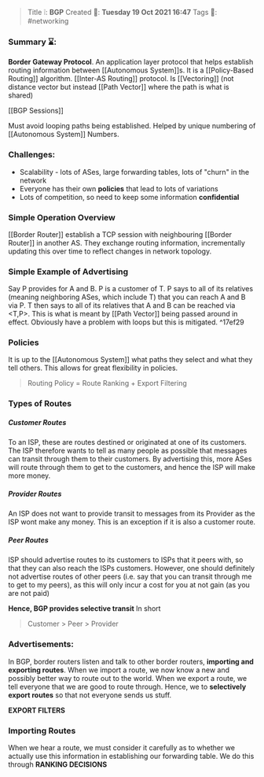 > Title ❕: **BGP**
> Created 📅: **Tuesday 19 Oct 2021 16:47**
  Tags 📎: #networking 

### Summary ⌛:
**Border Gateway Protocol**. An application layer protocol that helps establish routing information between [[Autonomous System]]s.
It is a [[Policy-Based Routing]] algorithm. [[Inter-AS Routing]] protocol. Is [[Vectoring]] (not distance vector but instead [[Path Vector]] where the path is what is shared)

[[BGP Sessions]]

Must avoid looping paths being established. Helped by unique numbering of [[Autonomous System]] Numbers.

### Challenges:
- Scalability - lots of ASes, large forwarding tables, lots of "churn" in the network
- Everyone has their own **policies** that lead to lots of variations
- Lots of competition, so need to keep some information **confidential**

### Simple Operation Overview
[[Border Router]] establish a TCP session with neighbouring [[Border Router]] in another AS. They exchange routing information, incrementally updating this over time to reflect changes in network topology.

### Simple Example of Advertising
Say P provides for A and B. P is a customer of T. P says to all of its relatives (meaning neighboring ASes, which include T) that you can reach A and B via P.  T then says to all of its relatives that A and B can be reached via <T,P>. This is what is meant by [[Path Vector]] being passed around in effect. Obviously have a problem with loops but this is mitigated. ^17ef29

### Policies
It is up to the [[Autonomous System]] what paths they select and what they tell others. This allows for great flexibility in policies. 
> Routing Policy = Route Ranking + Export Filtering

### Types of Routes
##### Customer Routes
To an ISP, these are routes destined or originated at one of its customers. The ISP therefore wants to tell as many people as possible that messages can transit through them to their customers. By advertising this, more ASes will route through them to get to the customers, and hence the ISP will make more money.

##### Provider Routes
An ISP does not want to provide transit to messages from its Provider as the ISP wont make any money. This is an exception if it is also a customer route. 

##### Peer Routes
ISP should advertise routes to its customers to ISPs that it peers with, so that they can also reach the ISPs customers. However, one should definitely not advertise routes of other peers (i.e. say that you can transit through me to get to my peers), as this will only incur a cost for you at not gain (as you are not paid)

**Hence, BGP provides selective transit**
In short 
> Customer > Peer > Provider

### Advertisements:
In BGP, border routers listen and talk to other border routers, **importing and exporting routes**. When we import a route, we now know a new and possibly better way to route out to the world. When we export a route, we tell everyone that we are good to route through. Hence, we to **selectively export routes** so that not everyone sends us stuff.

**EXPORT FILTERS**

### Importing Routes
When we hear a route, we must consider it carefully as to whether we actually use this information in establishing our forwarding table. We do this through **RANKING DECISIONS**
